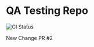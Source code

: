 # QA Testing Repo

![CI Status](https://github.com/Mayank-MSJ-Singh/QA-testing-repo/actions/workflows/ci.yml/badge.svg)


New Change PR #2
